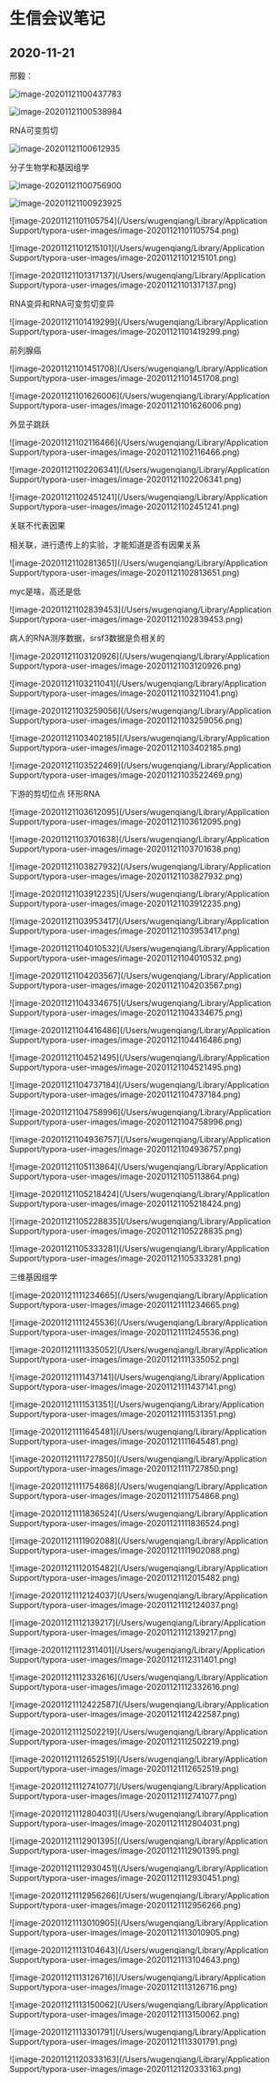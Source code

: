 # 生信会议笔记

## 2020-11-21

邢毅：

![image-20201121100437783](https://gitee.com/wugenqiang/images/raw/master/02/image-20201121100437783.png)



![image-20201121100538984](https://gitee.com/wugenqiang/images/raw/master/02/image-20201121100538984.png)



RNA可变剪切

![image-20201121100612935](https://gitee.com/wugenqiang/images/raw/master/02/image-20201121100612935.png)

分子生物学和基因组学



![image-20201121100756900](https://gitee.com/wugenqiang/images/raw/master/02/image-20201121100756900.png)



![image-20201121100923925](https://gitee.com/wugenqiang/images/raw/master/02/image-20201121100923925.png)



![image-20201121101105754](/Users/wugenqiang/Library/Application Support/typora-user-images/image-20201121101105754.png)



![image-20201121101215101](/Users/wugenqiang/Library/Application Support/typora-user-images/image-20201121101215101.png)

![image-20201121101317137](/Users/wugenqiang/Library/Application Support/typora-user-images/image-20201121101317137.png)

RNA变异和RNA可变剪切变异



![image-20201121101419299](/Users/wugenqiang/Library/Application Support/typora-user-images/image-20201121101419299.png)

前列腺癌



![image-20201121101451708](/Users/wugenqiang/Library/Application Support/typora-user-images/image-20201121101451708.png)



![image-20201121101626006](/Users/wugenqiang/Library/Application Support/typora-user-images/image-20201121101626006.png)

外显子跳跃



![image-20201121102116466](/Users/wugenqiang/Library/Application Support/typora-user-images/image-20201121102116466.png)



![image-20201121102206341](/Users/wugenqiang/Library/Application Support/typora-user-images/image-20201121102206341.png)

![image-20201121102451241](/Users/wugenqiang/Library/Application Support/typora-user-images/image-20201121102451241.png)



关联不代表因果

相关联，进行遗传上的实验，才能知道是否有因果关系



![image-20201121102813651](/Users/wugenqiang/Library/Application Support/typora-user-images/image-20201121102813651.png)

myc是啥，高还是低



![image-20201121102839453](/Users/wugenqiang/Library/Application Support/typora-user-images/image-20201121102839453.png)

病人的RNA测序数据，srsf3数据是负相关的



![image-20201121103120926](/Users/wugenqiang/Library/Application Support/typora-user-images/image-20201121103120926.png)



![image-20201121103211041](/Users/wugenqiang/Library/Application Support/typora-user-images/image-20201121103211041.png)



![image-20201121103259056](/Users/wugenqiang/Library/Application Support/typora-user-images/image-20201121103259056.png)



![image-20201121103402185](/Users/wugenqiang/Library/Application Support/typora-user-images/image-20201121103402185.png)



![image-20201121103522469](/Users/wugenqiang/Library/Application Support/typora-user-images/image-20201121103522469.png)



下游的剪切位点 环形RNA

![image-20201121103612095](/Users/wugenqiang/Library/Application Support/typora-user-images/image-20201121103612095.png)



![image-20201121103701638](/Users/wugenqiang/Library/Application Support/typora-user-images/image-20201121103701638.png)



![image-20201121103827932](/Users/wugenqiang/Library/Application Support/typora-user-images/image-20201121103827932.png)



![image-20201121103912235](/Users/wugenqiang/Library/Application Support/typora-user-images/image-20201121103912235.png)

![image-20201121103953417](/Users/wugenqiang/Library/Application Support/typora-user-images/image-20201121103953417.png)



![image-20201121104010532](/Users/wugenqiang/Library/Application Support/typora-user-images/image-20201121104010532.png)



![image-20201121104203567](/Users/wugenqiang/Library/Application Support/typora-user-images/image-20201121104203567.png)



![image-20201121104334675](/Users/wugenqiang/Library/Application Support/typora-user-images/image-20201121104334675.png)



![image-20201121104416486](/Users/wugenqiang/Library/Application Support/typora-user-images/image-20201121104416486.png)



![image-20201121104521495](/Users/wugenqiang/Library/Application Support/typora-user-images/image-20201121104521495.png)



![image-20201121104737184](/Users/wugenqiang/Library/Application Support/typora-user-images/image-20201121104737184.png)



![image-20201121104758996](/Users/wugenqiang/Library/Application Support/typora-user-images/image-20201121104758996.png)

![image-20201121104936757](/Users/wugenqiang/Library/Application Support/typora-user-images/image-20201121104936757.png)



![image-20201121105113864](/Users/wugenqiang/Library/Application Support/typora-user-images/image-20201121105113864.png)

![image-20201121105218424](/Users/wugenqiang/Library/Application Support/typora-user-images/image-20201121105218424.png)



![image-20201121105228835](/Users/wugenqiang/Library/Application Support/typora-user-images/image-20201121105228835.png)



![image-20201121105333281](/Users/wugenqiang/Library/Application Support/typora-user-images/image-20201121105333281.png)



三维基因组学

![image-20201121111234665](/Users/wugenqiang/Library/Application Support/typora-user-images/image-20201121111234665.png)



![image-20201121111245536](/Users/wugenqiang/Library/Application Support/typora-user-images/image-20201121111245536.png)



![image-20201121111335052](/Users/wugenqiang/Library/Application Support/typora-user-images/image-20201121111335052.png)



![image-20201121111437141](/Users/wugenqiang/Library/Application Support/typora-user-images/image-20201121111437141.png)



![image-20201121111531351](/Users/wugenqiang/Library/Application Support/typora-user-images/image-20201121111531351.png)



![image-20201121111645481](/Users/wugenqiang/Library/Application Support/typora-user-images/image-20201121111645481.png)



![image-20201121111727850](/Users/wugenqiang/Library/Application Support/typora-user-images/image-20201121111727850.png)



![image-20201121111754868](/Users/wugenqiang/Library/Application Support/typora-user-images/image-20201121111754868.png)

![image-20201121111836524](/Users/wugenqiang/Library/Application Support/typora-user-images/image-20201121111836524.png)



![image-20201121111902088](/Users/wugenqiang/Library/Application Support/typora-user-images/image-20201121111902088.png)



![image-20201121112015482](/Users/wugenqiang/Library/Application Support/typora-user-images/image-20201121112015482.png)



![image-20201121112124037](/Users/wugenqiang/Library/Application Support/typora-user-images/image-20201121112124037.png)



![image-20201121112139217](/Users/wugenqiang/Library/Application Support/typora-user-images/image-20201121112139217.png)



![image-20201121112311401](/Users/wugenqiang/Library/Application Support/typora-user-images/image-20201121112311401.png)



![image-20201121112332616](/Users/wugenqiang/Library/Application Support/typora-user-images/image-20201121112332616.png)



![image-20201121112422587](/Users/wugenqiang/Library/Application Support/typora-user-images/image-20201121112422587.png)



![image-20201121112502219](/Users/wugenqiang/Library/Application Support/typora-user-images/image-20201121112502219.png)



![image-20201121112652519](/Users/wugenqiang/Library/Application Support/typora-user-images/image-20201121112652519.png)



![image-20201121112741077](/Users/wugenqiang/Library/Application Support/typora-user-images/image-20201121112741077.png)

![image-20201121112804031](/Users/wugenqiang/Library/Application Support/typora-user-images/image-20201121112804031.png)

![image-20201121112901395](/Users/wugenqiang/Library/Application Support/typora-user-images/image-20201121112901395.png)

![image-20201121112930451](/Users/wugenqiang/Library/Application Support/typora-user-images/image-20201121112930451.png)

![image-20201121112956266](/Users/wugenqiang/Library/Application Support/typora-user-images/image-20201121112956266.png)



![image-20201121113010905](/Users/wugenqiang/Library/Application Support/typora-user-images/image-20201121113010905.png)



![image-20201121113104643](/Users/wugenqiang/Library/Application Support/typora-user-images/image-20201121113104643.png)



![image-20201121113126716](/Users/wugenqiang/Library/Application Support/typora-user-images/image-20201121113126716.png)



![image-20201121113150062](/Users/wugenqiang/Library/Application Support/typora-user-images/image-20201121113150062.png)



![image-20201121113301791](/Users/wugenqiang/Library/Application Support/typora-user-images/image-20201121113301791.png)

![image-20201121120333163](/Users/wugenqiang/Library/Application Support/typora-user-images/image-20201121120333163.png)











